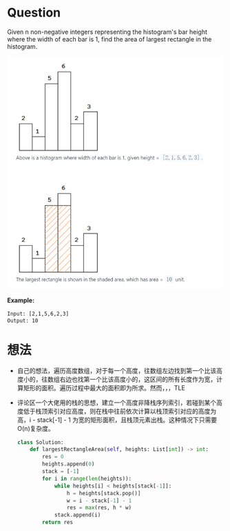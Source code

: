 # Question
Given n non-negative integers representing the histogram's bar height where the width of each bar is 1, find the area of largest rectangle in the histogram.

![avatar](1.png)

**Example:**

    Input: [2,1,5,6,2,3]
    Output: 10

# 想法

* 自己的想法，遍历高度数组，对于每一个高度，往数组左边找到第一个比该高度小的，往数组右边也找第一个比该高度小的，这区间的所有长度作为宽，计算矩形的面积。遍历过程中最大的面积即为所求。然而，，，TLE

* 评论区一个大佬用的栈的思想，建立一个高度非降栈序列索引，若碰到某个高度低于栈顶索引对应高度，则在栈中往前依次计算以栈顶索引对应的高度为高，i - stack[-1] - 1 为宽的矩形面积，且栈顶元素出栈。这种情况下只需要O(n)复杂度。

    ```python
    class Solution:
        def largestRectangleArea(self, heights: List[int]) -> int:
            res = 0
            heights.append(0)
            stack = [-1]
            for i in range(len(heights)):
                while heights[i] < heights[stack[-1]]:
                    h = heights[stack.pop()]
                    w = i - stack[-1] - 1
                    res = max(res, h * w)
                stack.append(i)
            return res
    ```